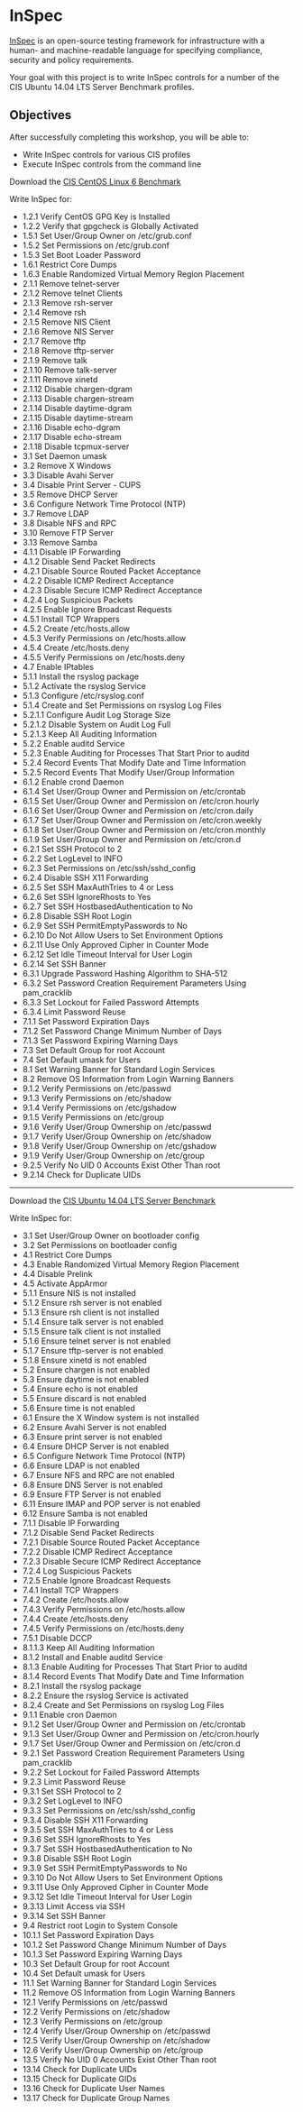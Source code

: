# InSpec

[InSpec](http://github.com/chef/inspec) is an open-source testing framework for infrastructure with a human- and machine-readable language for specifying compliance, security and policy requirements.

Your goal with this project is to write InSpec controls for a number of the CIS Ubuntu 14.04 LTS Server Benchmark profiles.

## Objectives

After successfully completing this workshop, you will be able to:

* Write InSpec controls for various CIS profiles
* Execute InSpec controls from the command line

Download the [CIS CentOS Linux 6 Benchmark](http://bit.ly/1Tanvio)

Write InSpec for:

* 1.2.1 Verify CentOS GPG Key is Installed
* 1.2.2 Verify that gpgcheck is Globally Activated
* 1.5.1 Set User/Group Owner on /etc/grub.conf
* 1.5.2 Set Permissions on /etc/grub.conf
* 1.5.3 Set Boot Loader Password
* 1.6.1 Restrict Core Dumps
* 1.6.3 Enable Randomized Virtual Memory Region Placement
* 2.1.1 Remove telnet-server
* 2.1.2 Remove telnet Clients
* 2.1.3 Remove rsh-server
* 2.1.4 Remove rsh
* 2.1.5 Remove NIS Client
* 2.1.6 Remove NIS Server
* 2.1.7 Remove tftp
* 2.1.8 Remove tftp-server
* 2.1.9 Remove talk
* 2.1.10 Remove talk-server
* 2.1.11 Remove xinetd
* 2.1.12 Disable chargen-dgram
* 2.1.13 Disable chargen-stream
* 2.1.14 Disable daytime-dgram
* 2.1.15 Disable daytime-stream
* 2.1.16 Disable echo-dgram
* 2.1.17 Disable echo-stream
* 2.1.18 Disable tcpmux-server
* 3.1 Set Daemon umask
* 3.2 Remove X Windows
* 3.3 Disable Avahi Server
* 3.4 Disable Print Server - CUPS
* 3.5 Remove DHCP Server
* 3.6 Configure Network Time Protocol (NTP)
* 3.7 Remove LDAP
* 3.8 Disable NFS and RPC
* 3.10 Remove FTP Server
* 3.13 Remove Samba
* 4.1.1 Disable IP Forwarding
* 4.1.2 Disable Send Packet Redirects
* 4.2.1 Disable Source Routed Packet Acceptance
* 4.2.2 Disable ICMP Redirect Acceptance
* 4.2.3 Disable Secure ICMP Redirect Acceptance
* 4.2.4 Log Suspicious Packets
* 4.2.5 Enable Ignore Broadcast Requests
* 4.5.1 Install TCP Wrappers
* 4.5.2 Create /etc/hosts.allow
* 4.5.3 Verify Permissions on /etc/hosts.allow
* 4.5.4 Create /etc/hosts.deny
* 4.5.5 Verify Permissions on /etc/hosts.deny
* 4.7 Enable IPtables
* 5.1.1 Install the rsyslog package
* 5.1.2 Activate the rsyslog Service
* 5.1.3 Configure /etc/rsyslog.conf
* 5.1.4 Create and Set Permissions on rsyslog Log Files
* 5.2.1.1 Configure Audit Log Storage Size
* 5.2.1.2 Disable System on Audit Log Full
* 5.2.1.3 Keep All Auditing Information
* 5.2.2 Enable auditd Service
* 5.2.3 Enable Auditing for Processes That Start Prior to auditd
* 5.2.4 Record Events That Modify Date and Time Information
* 5.2.5 Record Events That Modify User/Group Information
* 6.1.2 Enable crond Daemon
* 6.1.4 Set User/Group Owner and Permission on /etc/crontab
* 6.1.5 Set User/Group Owner and Permission on /etc/cron.hourly
* 6.1.6 Set User/Group Owner and Permission on /etc/cron.daily
* 6.1.7 Set User/Group Owner and Permission on /etc/cron.weekly
* 6.1.8 Set User/Group Owner and Permission on /etc/cron.monthly
* 6.1.9 Set User/Group Owner and Permission on /etc/cron.d
* 6.2.1 Set SSH Protocol to 2
* 6.2.2 Set LogLevel to INFO
* 6.2.3 Set Permissions on /etc/ssh/sshd_config
* 6.2.4 Disable SSH X11 Forwarding
* 6.2.5 Set SSH MaxAuthTries to 4 or Less
* 6.2.6 Set SSH IgnoreRhosts to Yes
* 6.2.7 Set SSH HostbasedAuthentication to No
* 6.2.8 Disable SSH Root Login
* 6.2.9 Set SSH PermitEmptyPasswords to No
* 6.2.10 Do Not Allow Users to Set Environment Options
* 6.2.11 Use Only Approved Cipher in Counter Mode
* 6.2.12 Set Idle Timeout Interval for User Login
* 6.2.14 Set SSH Banner
* 6.3.1 Upgrade Password Hashing Algorithm to SHA-512
* 6.3.2 Set Password Creation Requirement Parameters Using pam_cracklib
* 6.3.3 Set Lockout for Failed Password Attempts
* 6.3.4 Limit Password Reuse
* 7.1.1 Set Password Expiration Days
* 7.1.2 Set Password Change Minimum Number of Days
* 7.1.3 Set Password Expiring Warning Days
* 7.3 Set Default Group for root Account
* 7.4 Set Default umask for Users
* 8.1 Set Warning Banner for Standard Login Services
* 8.2 Remove OS Information from Login Warning Banners
* 9.1.2 Verify Permissions on /etc/passwd
* 9.1.3 Verify Permissions on /etc/shadow
* 9.1.4 Verify Permissions on /etc/gshadow
* 9.1.5 Verify Permissions on /etc/group
* 9.1.6 Verify User/Group Ownership on /etc/passwd
* 9.1.7 Verify User/Group Ownership on /etc/shadow
* 9.1.8 Verify User/Group Ownership on /etc/gshadow
* 9.1.9 Verify User/Group Ownership on /etc/group
* 9.2.5 Verify No UID 0 Accounts Exist Other Than root
* 9.2.14 Check for Duplicate UIDs

---

Download the [CIS Ubuntu 14.04 LTS Server Benchmark](http://bit.ly/cis-ubuntu1404)

Write InSpec for:

* 3.1 Set User/Group Owner on bootloader config
* 3.2 Set Permissions on bootloader config
* 4.1 Restrict Core Dumps
* 4.3 Enable Randomized Virtual Memory Region Placement
* 4.4 Disable Prelink
* 4.5 Activate AppArmor
* 5.1.1 Ensure NIS is not installed
* 5.1.2 Ensure rsh server is not enabled
* 5.1.3 Ensure rsh client is not installed
* 5.1.4 Ensure talk server is not enabled
* 5.1.5 Ensure talk client is not installed
* 5.1.6 Ensure telnet server is not enabled
* 5.1.7 Ensure tftp-server is not enabled
* 5.1.8 Ensure xinetd is not enabled
* 5.2 Ensure chargen is not enabled
* 5.3 Ensure daytime is not enabled
* 5.4 Ensure echo is not enabled
* 5.5 Ensure discard is not enabled
* 5.6 Ensure time is not enabled
* 6.1 Ensure the X Window system is not installed
* 6.2 Ensure Avahi Server is not enabled
* 6.3 Ensure print server is not enabled
* 6.4 Ensure DHCP Server is not enabled
* 6.5 Configure Network Time Protocol (NTP)
* 6.6 Ensure LDAP is not enabled
* 6.7 Ensure NFS and RPC are not enabled
* 6.8 Ensure DNS Server is not enabled
* 6.9 Ensure FTP Server is not enabled
* 6.11 Ensure IMAP and POP server is not enabled
* 6.12 Ensure Samba is not enabled
* 7.1.1 Disable IP Forwarding
* 7.1.2 Disable Send Packet Redirects
* 7.2.1 Disable Source Routed Packet Acceptance
* 7.2.2 Disable ICMP Redirect Acceptance
* 7.2.3 Disable Secure ICMP Redirect Acceptance
* 7.2.4 Log Suspicious Packets
* 7.2.5 Enable Ignore Broadcast Requests
* 7.4.1 Install TCP Wrappers
* 7.4.2 Create /etc/hosts.allow
* 7.4.3 Verify Permissions on /etc/hosts.allow
* 7.4.4 Create /etc/hosts.deny
* 7.4.5 Verify Permissions on /etc/hosts.deny
* 7.5.1 Disable DCCP
* 8.1.1.3 Keep All Auditing Information
* 8.1.2 Install and Enable auditd Service
* 8.1.3 Enable Auditing for Processes That Start Prior to auditd
* 8.1.4 Record Events That Modify Date and Time Information
* 8.2.1 Install the rsyslog package
* 8.2.2 Ensure the rsyslog Service is activated
* 8.2.4 Create and Set Permissions on rsyslog Log Files
* 9.1.1 Enable cron Daemon
* 9.1.2 Set User/Group Owner and Permission on /etc/crontab
* 9.1.3 Set User/Group Owner and Permission on /etc/cron.hourly
* 9.1.7 Set User/Group Owner and Permission on /etc/cron.d
* 9.2.1 Set Password Creation Requirement Parameters Using pam_cracklib
* 9.2.2 Set Lockout for Failed Password Attempts
* 9.2.3 Limit Password Reuse
* 9.3.1 Set SSH Protocol to 2
* 9.3.2 Set LogLevel to INFO
* 9.3.3 Set Permissions on /etc/ssh/sshd_config
* 9.3.4 Disable SSH X11 Forwarding
* 9.3.5 Set SSH MaxAuthTries to 4 or Less
* 9.3.6 Set SSH IgnoreRhosts to Yes
* 9.3.7 Set SSH HostbasedAuthentication to No
* 9.3.8 Disable SSH Root Login
* 9.3.9 Set SSH PermitEmptyPasswords to No
* 9.3.10 Do Not Allow Users to Set Environment Options
* 9.3.11 Use Only Approved Cipher in Counter Mode
* 9.3.12 Set Idle Timeout Interval for User Login
* 9.3.13 Limit Access via SSH
* 9.3.14 Set SSH Banner
* 9.4 Restrict root Login to System Console
* 10.1.1 Set Password Expiration Days
* 10.1.2 Set Password Change Minimum Number of Days
* 10.1.3 Set Password Expiring Warning Days
* 10.3 Set Default Group for root Account
* 10.4 Set Default umask for Users
* 11.1 Set Warning Banner for Standard Login Services
* 11.2 Remove OS Information from Login Warning Banners
* 12.1 Verify Permissions on /etc/passwd
* 12.2 Verify Permissions on /etc/shadow
* 12.3 Verify Permissions on /etc/group
* 12.4 Verify User/Group Ownership on /etc/passwd
* 12.5 Verify User/Group Ownership on /etc/shadow
* 12.6 Verify User/Group Ownership on /etc/group
* 13.5 Verify No UID 0 Accounts Exist Other Than root
* 13.14 Check for Duplicate UIDs
* 13.15 Check for Duplicate GIDs
* 13.16 Check for Duplicate User Names
* 13.17 Check for Duplicate Group Names
